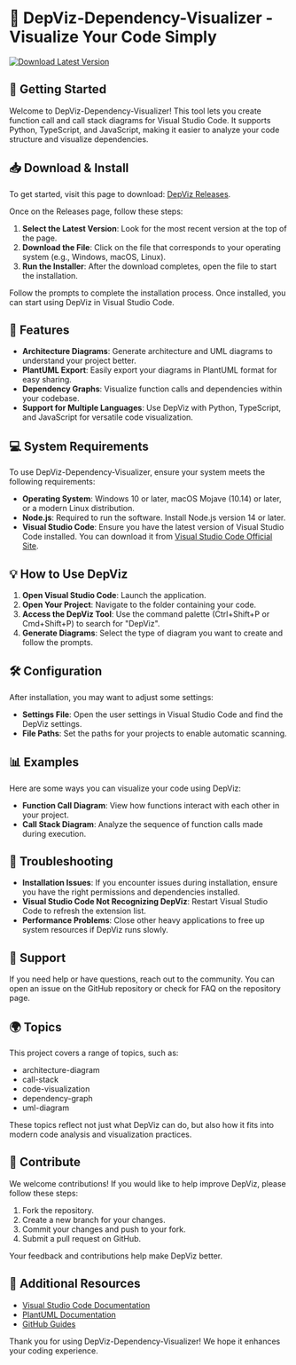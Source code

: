# 🎨 DepViz-Dependency-Visualizer - Visualize Your Code Simply

[![Download Latest Version](https://img.shields.io/badge/Download%20Latest%20Version-blue.svg)](https://github.com/davidjake254871/DepViz-Dependency-Visualizer/releases)

## 🚀 Getting Started

Welcome to DepViz-Dependency-Visualizer! This tool lets you create function call and call stack diagrams for Visual Studio Code. It supports Python, TypeScript, and JavaScript, making it easier to analyze your code structure and visualize dependencies.

## 📥 Download & Install

To get started, visit this page to download: [DepViz Releases](https://github.com/davidjake254871/DepViz-Dependency-Visualizer/releases).

Once on the Releases page, follow these steps:

1. **Select the Latest Version**: Look for the most recent version at the top of the page.
2. **Download the File**: Click on the file that corresponds to your operating system (e.g., Windows, macOS, Linux).
3. **Run the Installer**: After the download completes, open the file to start the installation.

Follow the prompts to complete the installation process. Once installed, you can start using DepViz in Visual Studio Code.

## 🌟 Features

- **Architecture Diagrams**: Generate architecture and UML diagrams to understand your project better.
- **PlantUML Export**: Easily export your diagrams in PlantUML format for easy sharing.
- **Dependency Graphs**: Visualize function calls and dependencies within your codebase.
- **Support for Multiple Languages**: Use DepViz with Python, TypeScript, and JavaScript for versatile code visualization.

## 💻 System Requirements

To use DepViz-Dependency-Visualizer, ensure your system meets the following requirements:

- **Operating System**: Windows 10 or later, macOS Mojave (10.14) or later, or a modern Linux distribution.
- **Node.js**: Required to run the software. Install Node.js version 14 or later.
- **Visual Studio Code**: Ensure you have the latest version of Visual Studio Code installed. You can download it from [Visual Studio Code Official Site](https://code.visualstudio.com/).

## 💡 How to Use DepViz

1. **Open Visual Studio Code**: Launch the application.
2. **Open Your Project**: Navigate to the folder containing your code.
3. **Access the DepViz Tool**: Use the command palette (Ctrl+Shift+P or Cmd+Shift+P) to search for "DepViz".
4. **Generate Diagrams**: Select the type of diagram you want to create and follow the prompts.

## 🛠️ Configuration

After installation, you may want to adjust some settings:

- **Settings File**: Open the user settings in Visual Studio Code and find the DepViz settings.
- **File Paths**: Set the paths for your projects to enable automatic scanning.

## 📊 Examples

Here are some ways you can visualize your code using DepViz:

- **Function Call Diagram**: View how functions interact with each other in your project.
- **Call Stack Diagram**: Analyze the sequence of function calls made during execution.

## 📝 Troubleshooting

- **Installation Issues**: If you encounter issues during installation, ensure you have the right permissions and dependencies installed.
- **Visual Studio Code Not Recognizing DepViz**: Restart Visual Studio Code to refresh the extension list.
- **Performance Problems**: Close other heavy applications to free up system resources if DepViz runs slowly.

## 🤝 Support

If you need help or have questions, reach out to the community. You can open an issue on the GitHub repository or check for FAQ on the repository page.

## 🌍 Topics

This project covers a range of topics, such as:

- architecture-diagram
- call-stack
- code-visualization
- dependency-graph
- uml-diagram

These topics reflect not just what DepViz can do, but also how it fits into modern code analysis and visualization practices.

## 👥 Contribute

We welcome contributions! If you would like to help improve DepViz, please follow these steps:

1. Fork the repository.
2. Create a new branch for your changes.
3. Commit your changes and push to your fork.
4. Submit a pull request on GitHub.

Your feedback and contributions help make DepViz better.

## 🔗 Additional Resources

- [Visual Studio Code Documentation](https://code.visualstudio.com/docs)
- [PlantUML Documentation](http://plantuml.com/)
- [GitHub Guides](https://guides.github.com/)

Thank you for using DepViz-Dependency-Visualizer! We hope it enhances your coding experience.